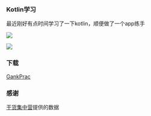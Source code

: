### Kotlin学习 ###
最近刚好有点时间学习了一下kotlin，顺便做了一个app练手


![](http://oo2ge5zz3.bkt.clouddn.com/gankprac_1.png?imageMogr2/auto-orient/strip%7CimageView2/2/w/500)

![](http://oo2ge5zz3.bkt.clouddn.com/gankprac_2.png?imageMogr2/auto-orient/strip%7CimageView2/2/w/500)

### 下载 ###
[GankPrac](http://oo2ge5zz3.bkt.clouddn.com/gankprac.apk)
### 感谢 ###
[干货集中营](http://gank.io/)提供的数据
